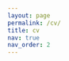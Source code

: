 ```yaml
---
layout: page
permalink: /cv/
title: cv
nav: true
nav_order: 2
---
```


<object data="../assets/pdf/cv.pdf" width="100%" height="1000px" type='application/pdf'></object>
